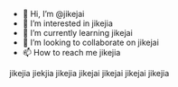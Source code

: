 - 👋 Hi, I’m @jikejai
- 👀 I’m interested in jikejia
- 🌱 I’m currently learning jikejai
- 💞️ I’m looking to collaborate on jikejai
- 📫 How to reach me jikejia

<!---
jikejai/jikejai is a ✨ special ✨ repository because its `README.md` (this file) appears on your GitHub profile.
You can click the Preview link to take a look at your changes.
--->
jikejia
jiekjia
jikejia
jikejai
jikejai
jikejai
jikejia
